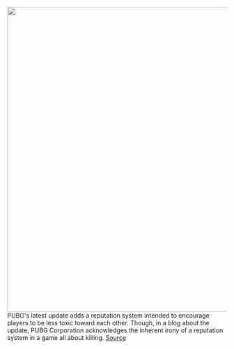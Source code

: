 <img src='https://cdn.vox-cdn.com/thumbor/-JW-YU4R8a_YCkfcfzc31mAPPXw=/0x0:1130x768/1200x800/filters:focal(325x266:543x484)/cdn.vox-cdn.com/uploads/chorus_image/image/68700588/6.reputation_1365x768.0.jpg' width='700px' /><br/>
PUBG's latest update adds a reputation system intended to encourage players to be less toxic toward each other. Though, in a blog about the update, PUBG Corporation acknowledges the inherent irony of a reputation system in a game all about killing.
<a href='https://www.theverge.com/2021/1/21/22242556/pubg-reputation-system-10-2-update'> Source <a/>